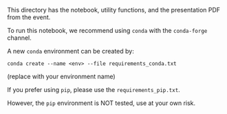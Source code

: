 This directory has the notebook, utility functions, and the presentation PDF from the event.

To run this notebook, we recommend using `conda` with the `conda-forge` channel.

A new `conda` environment can be created by:
```shell
conda create --name <env> --file requirements_conda.txt
```
(replace <env> with your environment name)

If you prefer using `pip`, please use the `requirements_pip.txt`.

However, the `pip` environment is NOT tested, use at your own risk.
